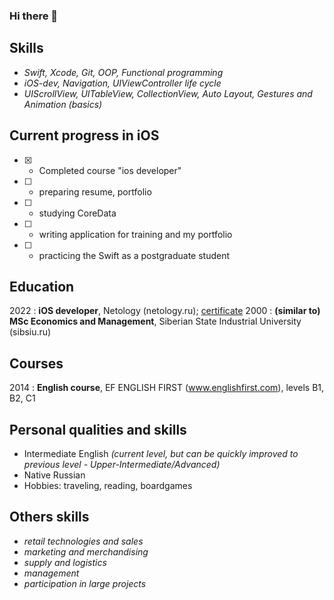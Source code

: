 ### Hi there 👋


Skills
------
- _Swift, Xcode, Git, OOP, Functional programming_
- _iOS-dev, Navigation, UIViewController life cycle_
- _UIScrollView, UITableView, CollectionView, Auto Layout, Gestures and Animation (basics)_

Current progress in iOS
-----------------------
- [x] - Completed course "ios developer" 
- [ ] - preparing resume, portfolio
- [ ] - studying CoreData
- [ ] - writing application for training and my portfolio
- [ ] - practicing the Swift as a postgraduate student

Education
---------
2022 : **iOS developer**, Netology (netology.ru); [certificate](/certifacate.pdf) 
2000 : **(similar to) MSc Economics and Management**, Siberian State Industrial University (sibsiu.ru)

Courses
-------
2014 : **English course**, EF ENGLISH FIRST (www.englishfirst.com), levels B1, B2, C1

Personal qualities and skills
-----------------------------
- Intermediate English *(current level, but can be quickly improved to previous level - Upper-Intermediate/Advanced)*
- Native Russian
- Hobbies: traveling, reading, boardgames

Others skills
-------------
- _retail technologies and sales_
- _marketing and merchandising_
- _supply and logistics_
- _management_
- _participation in large projects_

<!--
**uskat/uskat** is a ✨ _special_ ✨ repository because its `README.md` (this file) appears on your GitHub profile.

Here are some ideas to get you started:

- 🔭 I’m currently working on ...
- 🌱 I’m currently learning ...
- 👯 I’m looking to collaborate on ...
- 🤔 I’m looking for help with ...
- 💬 Ask me about ...
- 📫 How to reach me: ...
- 😄 Pronouns: ...
- ⚡ Fun fact: ...
-->

